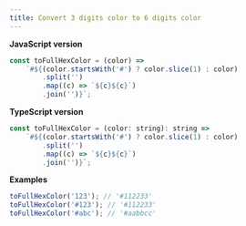 ```yaml
---
title: Convert 3 digits color to 6 digits color
---
```


**JavaScript version**

```js
const toFullHexColor = (color) =>
    `#${(color.startsWith('#') ? color.slice(1) : color)
        .split('')
        .map((c) => `${c}${c}`)
        .join('')}`;
```

**TypeScript version**

```js
const toFullHexColor = (color: string): string =>
    `#${(color.startsWith('#') ? color.slice(1) : color)
        .split('')
        .map((c) => `${c}${c}`)
        .join('')}`;
```

**Examples**

```js
toFullHexColor('123'); // '#112233'
toFullHexColor('#123'); // '#112233'
toFullHexColor('#abc'); // '#aabbcc'
```
